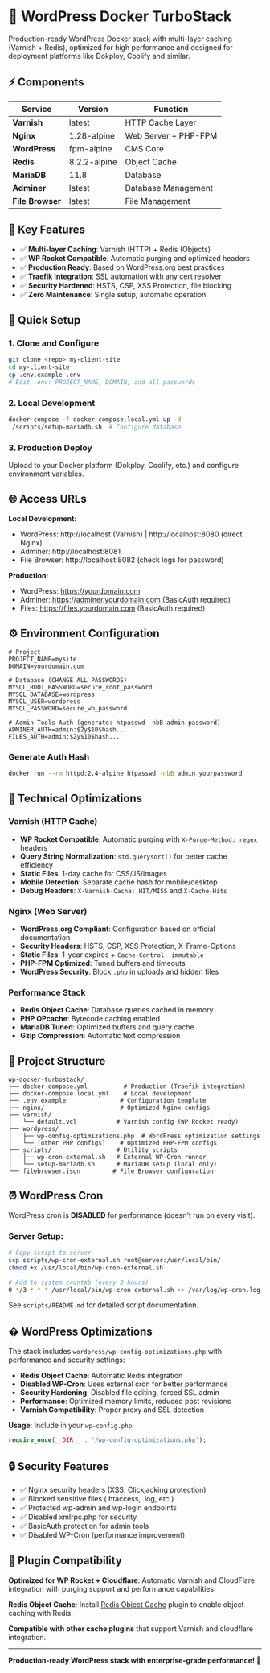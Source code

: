 # 🚀 WordPress Docker TurboStack

Production-ready WordPress Docker stack with multi-layer caching (Varnish + Redis), optimized for high performance and designed for deployment platforms like Dokploy, Coolify and similar.

## ⚡ Components

| Service | Version | Function |
|---------|---------|----------|
| **Varnish** | latest | HTTP Cache Layer |
| **Nginx** | 1.28-alpine | Web Server + PHP-FPM |
| **WordPress** | fpm-alpine | CMS Core |
| **Redis** | 8.2.2-alpine | Object Cache |
| **MariaDB** | 11.8 | Database |
| **Adminer** | latest | Database Management |
| **File Browser** | latest | File Management |

## 🎯 Key Features

- ✅ **Multi-layer Caching**: Varnish (HTTP) + Redis (Objects)
- ✅ **WP Rocket Compatible**: Automatic purging and optimized headers
- ✅ **Production Ready**: Based on WordPress.org best practices
- ✅ **Traefik Integration**: SSL automation with any cert resolver
- ✅ **Security Hardened**: HSTS, CSP, XSS Protection, file blocking
- ✅ **Zero Maintenance**: Single setup, automatic operation

## 🚀 Quick Setup

### 1. Clone and Configure
```bash
git clone <repo> my-client-site
cd my-client-site
cp .env.example .env
# Edit .env: PROJECT_NAME, DOMAIN, and all passwords
```

### 2. Local Development
```bash
docker-compose -f docker-compose.local.yml up -d
./scripts/setup-mariadb.sh  # Configure database
```

### 3. Production Deploy
Upload to your Docker platform (Dokploy, Coolify, etc.) and configure environment variables.

## 🌐 Access URLs

**Local Development:**
- WordPress: http://localhost (Varnish) | http://localhost:8080 (direct Nginx)
- Adminer: http://localhost:8081
- File Browser: http://localhost:8082 (check logs for password)

**Production:**
- WordPress: https://yourdomain.com
- Adminer: https://adminer.yourdomain.com (BasicAuth required)
- Files: https://files.yourdomain.com (BasicAuth required)

## ⚙️ Environment Configuration

```env
# Project
PROJECT_NAME=mysite
DOMAIN=yourdomain.com

# Database (CHANGE ALL PASSWORDS)
MYSQL_ROOT_PASSWORD=secure_root_password
MYSQL_DATABASE=wordpress
MYSQL_USER=wordpress
MYSQL_PASSWORD=secure_wp_password

# Admin Tools Auth (generate: htpasswd -nbB admin password)
ADMINER_AUTH=admin:$2y$10$hash...
FILES_AUTH=admin:$2y$10$hash...
```

### Generate Auth Hash
```bash
docker run --rm httpd:2.4-alpine htpasswd -nbB admin yourpassword
```

## 🎯 Technical Optimizations

### **Varnish (HTTP Cache)**
- **WP Rocket Compatible**: Automatic purging with `X-Purge-Method: regex` headers
- **Query String Normalization**: `std.querysort()` for better cache efficiency
- **Static Files**: 1-day cache for CSS/JS/images
- **Mobile Detection**: Separate cache hash for mobile/desktop
- **Debug Headers**: `X-Varnish-Cache: HIT/MISS` and `X-Cache-Hits`

### **Nginx (Web Server)**  
- **WordPress.org Compliant**: Configuration based on official documentation
- **Security Headers**: HSTS, CSP, XSS Protection, X-Frame-Options
- **Static Files**: 1-year expires + `Cache-Control: immutable`  
- **PHP-FPM Optimized**: Tuned buffers and timeouts
- **WordPress Security**: Block `.php` in uploads and hidden files

### **Performance Stack**
- **Redis Object Cache**: Database queries cached in memory
- **PHP OPcache**: Bytecode caching enabled  
- **MariaDB Tuned**: Optimized buffers and query cache
- **Gzip Compression**: Automatic text compression

## 📁 Project Structure

```
wp-docker-turbostack/
├── docker-compose.yml          # Production (Traefik integration)
├── docker-compose.local.yml    # Local development  
├── .env.example               # Configuration template
├── nginx/                     # Optimized Nginx configs
├── varnish/
│   └── default.vcl           # Varnish config (WP Rocket ready)
├── wordpress/
│   ├── wp-config-optimizations.php  # WordPress optimization settings
│   └── [other PHP configs]    # Optimized PHP-FPM configs
├── scripts/                  # Utility scripts
│   ├── wp-cron-external.sh   # External WP-Cron runner
│   └── setup-mariadb.sh      # MariaDB setup (local only)
└── filebrowser.json         # File Browser configuration
```

## ⏰ WordPress Cron

WordPress cron is **DISABLED** for performance (doesn't run on every visit).

### Server Setup:
```bash
# Copy script to server
scp scripts/wp-cron-external.sh root@server:/usr/local/bin/
chmod +x /usr/local/bin/wp-cron-external.sh

# Add to system crontab (every 3 hours)
0 */3 * * * /usr/local/bin/wp-cron-external.sh >> /var/log/wp-cron.log 2>&1
```

See `scripts/README.md` for detailed script documentation.

## � WordPress Optimizations

The stack includes `wordpress/wp-config-optimizations.php` with performance and security settings:

- **Redis Object Cache**: Automatic Redis integration
- **Disabled WP-Cron**: Uses external cron for better performance  
- **Security Hardening**: Disabled file editing, forced SSL admin
- **Performance**: Optimized memory limits, reduced post revisions
- **Varnish Compatibility**: Proper proxy and SSL detection

**Usage**: Include in your `wp-config.php`:
```php
require_once(__DIR__ . '/wp-config-optimizations.php');
```

## 🔒 Security Features

- ✅ Nginx security headers (XSS, Clickjacking protection)
- ✅ Blocked sensitive files (.htaccess, .log, etc.)
- ✅ Protected wp-admin and wp-login endpoints  
- ✅ Disabled xmlrpc.php for security
- ✅ BasicAuth protection for admin tools
- ✅ Disabled WP-Cron (performance improvement)

## 🎯 Plugin Compatibility

**Optimized for WP Rocket + Cloudflare**: Automatic Varnish and CloudFlare integration with purging support and performance capabilities.

**Redis Object Cache**: Install [Redis Object Cache](https://wordpress.org/plugins/redis-cache/) plugin to enable object caching with Redis.

**Compatible with other cache plugins** that support Varnish and cloudflare integration.

---

**Production-ready WordPress stack with enterprise-grade performance! 🚀**
